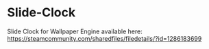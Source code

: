 # Slide-Clock
Slide Clock for Wallpaper Engine available here: https://steamcommunity.com/sharedfiles/filedetails/?id=1286183699
